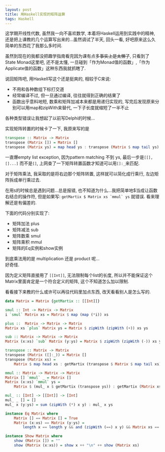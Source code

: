 ```yaml
---
layout: post
title: 用Haskell实现的矩阵运算
tags: Haskell
---
```

这学期开线性代数, 虽然我一向不喜欢数学, 本着将Haskell运用到实践中的精神, 还是把上课教的几个运算写出来的...虽然调试了半天, 回头一看, 好吧原来这么久简单的东西花了我那么多时间.

虽然到现在的我都没把趣学指南看完因为课有点多~~事实上是太懒了~~, 只看到了State Monad这里吧, 还不是太懂, 一旦碰到「作为Monad值的函数」,「作为Applicate值的函数」这种东西我就抓瞎了.

说回矩阵吧, 用Haskell写这个还是挺爽的, 相较于C来说:
* 不用和各种数组下标打交道
* 经常编译不过, 但一旦通过编译, 往往就得到正确的结果了
* 函数出乎意料地短, 数乘和矩阵加减本来都是用递归实现的, 写完后发现原来分别可以用map和zipWith来替代, 一下子长度就缩短了一半不止

各种类型错误让我想起了以前写Delphi的时候...

实现矩阵转置的时候卡了一下, 我原来写的是

```haskell
transpose :: Matrix -> Matrix
transpose (Matrix []) = Matrix []
transpose (Matrix ys) = map head ys : transpose (Matrix $ map tail ys)
```

一直爆empty list exception, 因为pattern matching 不到 ys, 最后一步是`[[],[]...]` 而不是`[]`, 上网查了一下矩阵转置函数才知道可以用`[]:_`来匹配.

对于矩阵乘法, 我采取的是将右边那个矩阵转置, 这样就可以简化成行乘行, 左边矩阵拆成单行乘过去.

在用`$`的时候总是遇到问题...总是报错, 也不知道为什么...我把简单地$当成让函数右结合的操作符, 但是如果写: ``getMartix $ Matrix xs `mmul` ys`` 就错误.
看来理解还是有偏差的.

下面的代码分别实现了:
* 矩阵加法 plus
* 矩阵减法 sub
* 矩阵数乘 smul
* 矩阵乘积 mmul
* 矩阵的Eq实例和show实例

到底乘法用的是 multiplication 还是 product 呢...  <br>
好奇怪.

因为定义矩阵直接用了 `[[Int]]`, 无法限制每个list的长度, 所以并不能保证这个Matrix里面肯定是一个符合定义的矩阵, 这个不知道怎么加以限制.

看看接下来教的什么或许可以再往代码里加点东西, 改天看看别人是怎么写的.

```haskell
data Matrix = Matrix {getMartix :: [[Int]]}

smul :: Int -> Matrix -> Matrix
i `smul` Matrix xs = Matrix $ map (map (*i)) xs

plus ::  Matrix -> Matrix -> Matrix
Matrix xs `plus` Matrix ys = Matrix $ zipWith (zipWith (+)) xs ys

sub :: Matrix -> Matrix -> Matrix
Matrix (x:xs) `sub` Matrix (y:ys) = Matrix $ zipWith (zipWith (-)) xs ys

transpose :: Matrix -> Matrix
transpose (Matrix ([]:_)) = Matrix []
transpose (Matrix xs) = 
    Matrix $ map head xs : getMartix (transpose $ Matrix $ map tail xs)

mmul :: Matrix -> Matrix -> Matrix
Matrix [] `mmul` _ = Matrix []
Matrix (x:xs) `mmul` ys = 
    Matrix $ (mul_ x $ getMartix (transpose ys)) : getMartix (Matrix xs `mmul` ys)

mul_ :: [Int] -> [[Int]] -> [Int]
mul_ _ [] = []
mul_ x (y:ys) = sum (zipWith (*) x y) : mul_ x ys

instance Eq Matrix where
    Matrix [] == Matrix [] = True
    Matrix (x:xs) == Matrix (y:ys) = 
        length x == length y && and (zipWith (==) x y) && Matrix xs == Matrix ys

instance Show Matrix where
    show (Matrix []) = ""
    show (Matrix (x:xs)) = show x ++ "\n" ++ show (Matrix xs)
```

